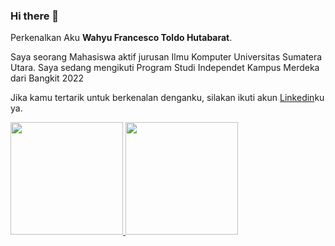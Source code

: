 ### Hi there 👋

Perkenalkan Aku **Wahyu Francesco Toldo Hutabarat**.

Saya seorang Mahasiswa aktif jurusan Ilmu Komputer Universitas Sumatera Utara.
Saya sedang mengikuti Program Studi Independet Kampus Merdeka dari Bangkit 2022

Jika kamu tertarik untuk berkenalan denganku, silakan ikuti akun [Linkedin](https://www.linkedin.com/in/wahyu-francesco-toldo-hutabarat-767194195/)ku ya.

<p align="left">
<a href="https://github.com/toldohutabarat">
  <img height="180em" src="https://github-readme-stats-eight-theta.vercel.app/api?username=toldohutabarat&show_icons=true&theme=algolia&include_all_commits=true&count_private=true"/>
  <img height="180em" src="https://github-readme-stats-eight-theta.vercel.app/api/top-langs/?username=toldohutabarat&layout=compact&langs_count=8&theme=algolia"/>
</a>
</p>
